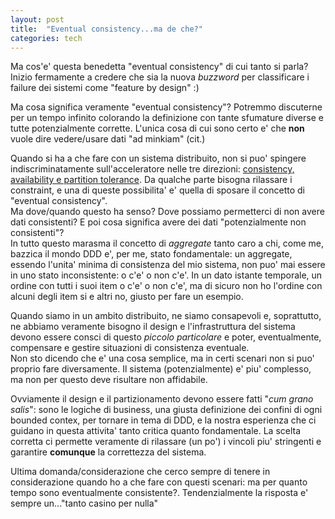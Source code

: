 ```yaml
---
layout: post
title:  "Eventual consistency...ma de che?"
categories: tech
---
```


Ma cos'e' questa benedetta "eventual consistency" di cui tanto si parla? Inizio fermamente a credere che sia la nuova *buzzword* per classificare i failure dei sistemi come "feature by design" :)  

Ma cosa significa veramente "eventual consistency"? Potremmo discuterne per un tempo infinito colorando la definizione con tante sfumature diverse e tutte potenzialmente corrette. L'unica cosa di cui sono certo e' che  **non** vuole dire vedere/usare dati "ad minkiam" (cit.)  

Quando si ha a che fare con un sistema distribuito, non si puo' spingere indiscriminatamente sull'acceleratore nelle tre direzioni: [consistency, availability e partition tolerance](http://en.wikipedia.org/wiki/CAP_theorem). Da qualche parte bisogna rilassare i constraint, e una di queste possibilita' e' quella di sposare il concetto di "eventual consistency".  
Ma dove/quando questo ha senso? Dove possiamo permetterci di non avere dati consistenti? E poi cosa significa avere dei dati "potenzialmente non consistenti"?  
In tutto questo marasma il concetto di *aggregate* tanto caro a chi, come me, bazzica il mondo DDD e', per me, stato fondamentale: un aggregate, essendo l'unita' minima di consistenza del mio sistema, non puo' mai essere in uno stato inconsistente: o c'e' o non c'e'. In un dato istante temporale, un ordine con tutti i suoi item o c'e' o non c'e', ma di sicuro non ho l'ordine con alcuni degli item si e altri no, giusto per fare un esempio.

Quando siamo in un ambito distribuito, ne siamo consapevoli e, soprattutto, ne abbiamo veramente bisogno il design e l'infrastruttura del sistema devono essere consci di questo *piccolo particolare* e poter, eventualmente, compensare e gestire situazioni di consistenza eventuale.  
Non sto dicendo che e' una cosa semplice, ma in certi scenari non si puo' proprio fare diversamente. Il sistema (potenzialmente) e' piu' complesso, ma non per questo deve risultare non affidabile.  

Ovviamente il design e il partizionamento devono essere fatti "*cum grano salis*": sono le logiche di business, una giusta definizione dei confini di ogni bounded contex, per tornare in tema di DDD, e la nostra esperienza che ci guidano in questa attivita' tanto critica quanto fondamentale. La scelta corretta ci permette veramente di rilassare (un po') i vincoli piu' stringenti e garantire **comunque** la correttezza del sistema.

Ultima domanda/considerazione che cerco sempre di tenere in considerazione quando ho a che fare con questi scenari: ma per quanto tempo sono eventualmente consistente?. Tendenzialmente la risposta e' sempre un..."tanto casino per nulla"



